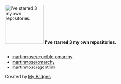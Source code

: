 <img src="https://my-badges.github.io/my-badges/self-star.png" alt="I&apos;ve starred 3 my own repositories." title="I&apos;ve starred 3 my own repositories." width="128">
<strong>I&apos;ve starred 3 my own repositories.</strong>
<br><br>

- <a href="https://github.com/martinmose/crucible-omarchy">martinmose/crucible-omarchy</a>
- <a href="https://github.com/martinmose/omarchy">martinmose/omarchy</a>
- <a href="https://github.com/martinmose/agentlink">martinmose/agentlink</a>


Created by <a href="https://github.com/my-badges/my-badges">My Badges</a>